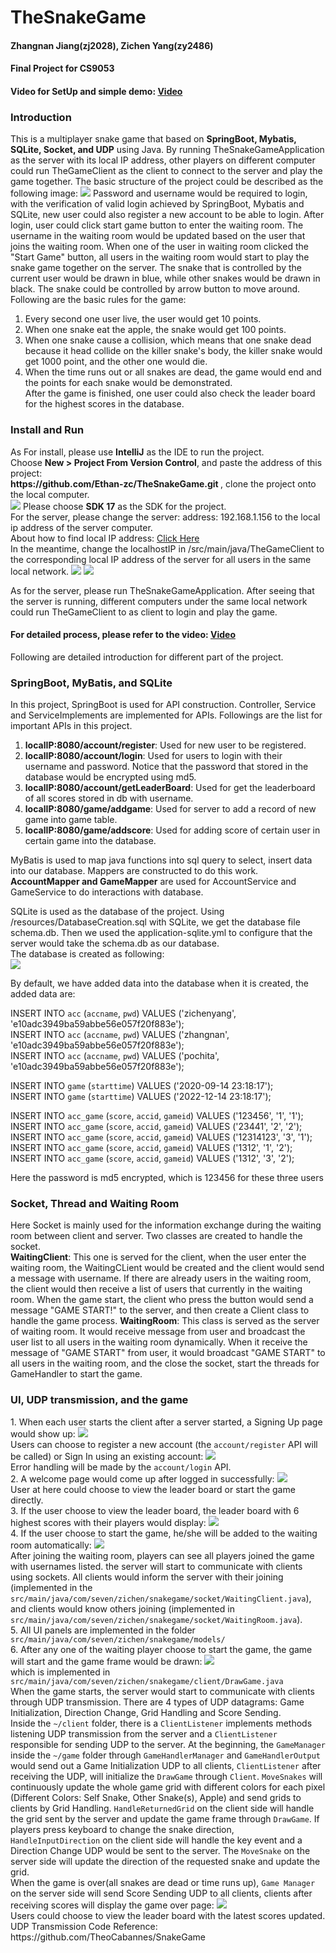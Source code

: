 # TheSnakeGame
<h4> Zhangnan Jiang(zj2028), Zichen Yang(zy2486)</h4>
<h4> Final Project for CS9053 </h4>

<h4>Video for SetUp and simple demo: <a href="https://www.avast.com/c-how-to-find-ip-address">Video</a></h4>

<h3> Introduction</h3>
This is a multiplayer snake game that based on <b>SpringBoot, Mybatis, SQLite, Socket, and UDP</b> using Java. 
By running TheSnakeGameApplication as the server with its local IP address, other players on different computer
could run TheGameClient as the client to connect to the server and play the game together. The basic structure of the
project could be described as the following image: 
<img src="/src/main/resources/imgs/ProjectStructure.png"/>
Password and username would be required to login, with the verification of valid login achieved by SpringBoot, 
Mybatis and SQLite, new user could also register a new account to be able to login. 
After login, user could click start game button to enter the waiting room. The username in the waiting room
would be updated based on the user that joins the waiting room. When one of the user in waiting room clicked the
"Start Game" button, all users in the waiting room would start to play the snake game together on the server. 
The snake that is controlled by the current user would be drawn in blue, while other snakes would be drawn in black. 
The snake could be controlled by arrow button to move around. Following are the basic rules for the game: <br>

1. Every second one user live, the user would get 10 points. <br>
2. When one snake eat the apple, the snake would get 100 points.  <br>
3. When one snake cause a collision, which means that one snake dead because it head collide on the killer snake's body, 
the killer snake would get 1000 point, and the other one would die. <br>
4. When the time runs out or all snakes are dead, the game would end and the points for each snake would be demonstrated. <br> 
After the game is finished, one user could also check the leader board for the highest scores in the database. 


<h3> Install and Run</h3>
As For install, please use <b>IntelliJ</b> as the IDE to run the project. <br>
Choose <b>New > Project From Version Control</b>, and paste the address of this project: <br>
<b>https://github.com/Ethan-zc/TheSnakeGame.git </b>, 
clone the project onto the local computer. <br>
<img src="/src/main/resources/imgs/newProj.png"/>
Please choose <b>SDK 17</b> as the SDK for the project. <br>
For the server, please change the server: address: 192.168.1.156 to the local ip address of the server computer. <br>
About how to find local IP address: <a href="https://www.avast.com/c-how-to-find-ip-address">Click Here</a> <br>
In the meantime, change the localhostIP in /src/main/java/TheGameClient to the corresponding local IP address of the server
for all users in the same local network. 
<img src="/src/main/resources/imgs/changeIP.png"/>
<img src="/src/main/resources/imgs/clientIP.png"/>

As for the server, please run TheSnakeGameApplication. After seeing that the server is running, 
different computers under the same local network could run TheGameClient to as client to login and play the game. <br>

<h4>For detailed process, please refer to the video: <a href="https://www.avast.com/c-how-to-find-ip-address">Video</a></h4>

Following are detailed introduction for different part of the project. 

<h3> SpringBoot, MyBatis, and SQLite</h3>

In this project, SpringBoot is used for API construction. Controller, Service and ServiceImplements are implemented for 
APIs. Followings are the list for important APIs in this project. 
1. <b>localIP:8080/account/register</b>: Used for new user to be registered. 
2. <b>localIP:8080/account/login</b>: Used for users to login with their username and password. Notice that the password that stored in the database would be encrypted using md5. 
3. <b>localIP:8080/account/getLeaderBoard</b>: Used for get the leaderboard of all scores stored in db with username. 
4. <b>localIP:8080/game/addgame</b>: Used for server to add a record of new game into game table. 
5. <b>localIP:8080/game/addscore</b>: Used for adding score of certain user in certain game into the database.

MyBatis is used to map java functions into sql query to select, insert data into our database. Mappers are constructed to
do this work. <b>AccountMapper and GameMapper</b> are used for AccountService and GameService to do interactions with database. 

SQLite is used as the database of the project. Using /resources/DatabaseCreation.sql with SQLite, we get the database file schema.db. 
Then we used the application-sqlite.yml to configure that the server would take the schema.db as our database. <br>
The database is created as following: <br>
<img src="/src/main/resources/imgs/db.png"/>

By default, we have added data into the database when it is created, the added data are: <br>

INSERT INTO `acc` (`accname`, `pwd`) VALUES ('zichenyang', 'e10adc3949ba59abbe56e057f20f883e'); <br>
INSERT INTO `acc` (`accname`, `pwd`) VALUES ('zhangnan', 'e10adc3949ba59abbe56e057f20f883e'); <br>
INSERT INTO `acc` (`accname`, `pwd`) VALUES ('pochita', 'e10adc3949ba59abbe56e057f20f883e'); <br>

INSERT INTO `game` (`starttime`) VALUES ('2020-09-14 23:18:17'); <br>
INSERT INTO `game` (`starttime`) VALUES ('2022-12-14 23:18:17'); <br>

INSERT INTO `acc_game` (`score`, `accid`, `gameid`) VALUES ('123456', '1', '1'); <br>
INSERT INTO `acc_game` (`score`, `accid`, `gameid`) VALUES ('23441', '2', '2'); <br>
INSERT INTO `acc_game` (`score`, `accid`, `gameid`) VALUES ('12314123', '3', '1'); <br>
INSERT INTO `acc_game` (`score`, `accid`, `gameid`) VALUES ('1312', '1', '2'); <br>
INSERT INTO `acc_game` (`score`, `accid`, `gameid`) VALUES ('1312', '3', '2'); <br>

Here the password is md5 encrypted, which is 123456 for these three users

<h3> Socket, Thread and Waiting Room </h3>
Here Socket is mainly used for the information exchange during the waiting room between client and server. 
Two classes are created to handle the socket. <br>
<b>WaitingClient</b>: This one is served for the client, when the user enter the waiting room, the WaitingCLient would be created
and the client would send a message with username. If there are already users in the waiting room, the client would then receive a list
of users that currently in the waiting room. When the game start, the client who press the button would send a message "GAME START!" to the server, 
and then create a Client class to handle the game process. 
<b>WaitingRoom</b>: This class is served as the server of waiting room. It would receive message from user and broadcast the 
user list to all users in the waiting room dynamically. When it receive the message of "GAME START" from user, it would broadcast
"GAME START" to all users in the waiting room, and the close the socket, start the threads for GameHandler to start the game. 


<h3> UI, UDP transmission, and the game </h3>
1. When each user starts the client after a server started, a Signing Up page would show up: <img src="/src/main/resources/imgs/SignUp.png"/><br>
Users can choose to register a new account (the <code>account/register</code> API will be called) or Sign In using an existing account: <img src="/src/main/resources/imgs/LogIn.png"/><br>
Error handling will be made by the <code>account/login</code> API. <br>
2. A welcome page would come up after logged in successfully:  <img src="/src/main/resources/imgs/Welcome.png"/><br>
User at here could choose to view the leader board or start the game directly. <br>
3. If the user choose to view the leader board, the leader board with 6 highest scores with their players would display: 
<img src="/src/main/resources/imgs/LeaderBoard.png"/><br>
4. If the user choose to start the game, he/she will be added to the waiting room automatically: <img src="/src/main/resources/imgs/Waiting.png"/><br>
After joining the waiting room, players can see all players joined the game with usernames listed. the server will start to communicate with clients using sockets. 
All clients would inform the server with their joining (implemented in the <code>src/main/java/com/seven/zichen/snakegame/socket/WaitingClient.java</code>), 
and clients would know others joining (implemented in <code>src/main/java/com/seven/zichen/snakegame/socket/WaitingRoom.java</code>). <br>
5. All UI panels are implemented in the folder <code>src/main/java/com/seven/zichen/snakegame/models/</code><br>
6. After any one of the waiting player choose to start the game, the game will start and the game frame would be drawn: <img src="/src/main/resources/imgs/Game.png"/><br>
which is implemented in <code>src/main/java/com/seven/zichen/snakegame/client/DrawGame.java</code><br>
When the game starts, the server would start to communicate with clients through UDP transmission. There are 4 types of UDP datagrams: Game Initialization, Direction Change, Grid Handling and Score Sending. <br>
Inside the <code>~/client</code> folder, there is a <code>ClientListener</code> implements methods listening UDP transmission from the server and a <code>ClientListener</code> 
responsible for sending UDP to the server. At the beginning, the <code>GameManager</code> inside the <code>~/game</code> folder through <code>GameHandlerManager</code> and <code>GameHandlerOutput</code> 
would send out a Game Initialization UDP to all clients, <code>ClientListener</code> after receiving the UDP, will initialize the <code>DrawGame</code> through <code>Client</code>. <code>MoveSnakes</code> will 
continuously update the whole game grid with different colors for each pixel (Different Colors: Self Snake, Other Snake(s), Apple) and send grids to clients by Grid Handling. <code>HandleReturnedGrid</code> on the client side will handle the grid sent by the server 
and update the game frame through <code>DrawGame</code>. If players press keyboard to change the snake direction, <code>HandleInputDirection</code> on the client side will handle the key event and 
a Direction Change UDP would be sent to the server. The <code>MoveSnake</code> on the server side will update the direction of the requested snake and update the grid. <br>
When the game is over(all snakes are dead or time runs up), <code>Game Manager</code> on the server side will send Score Sending UDP to all clients, clients after receiving scores will display the game over page: <img src="/src/main/resources/imgs/GameOver.png"/><br>
Users could choose to view the leader board with the latest scores updated.  <br>
UDP Transmission Code Reference: https://github.com/TheoCabannes/SnakeGame 
